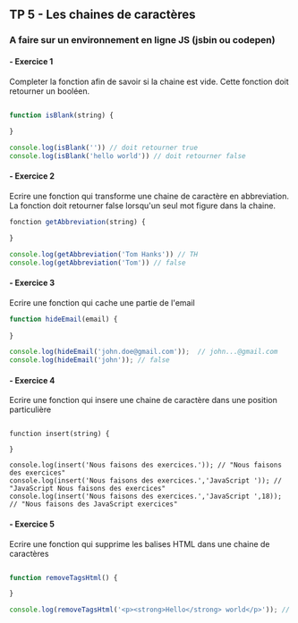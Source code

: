 ## TP 5 -  Les chaines de caractères

### A faire sur un environnement en ligne JS (jsbin ou codepen)

#### -  Exercice 1

Completer la fonction afin de savoir si la chaine est vide. Cette fonction doit retourner un booléen.

```javascript

function isBlank(string) {
   
}

console.log(isBlank('')) // doit retourner true
console.log(isBlank('hello world')) // doit retourner false

```

#### -  Exercice 2

Ecrire une fonction qui transforme une chaine de caractère en abbreviation. 
La fonction doit retourner false lorsqu'un seul mot figure dans la chaine.


```javascript
fonction getAbbreviation(string) {

}

console.log(getAbbreviation('Tom Hanks')) // TH
console.log(getAbbreviation('Tom')) // false

```
#### -  Exercice 3

Ecrire une fonction qui cache une partie de l'email

```javascript
function hideEmail(email) {
  
}

console.log(hideEmail('john.doe@gmail.com'));  // john...@gmail.com
console.log(hideEmail('john')); // false
``` 

#### -  Exercice 4

Ecrire une fonction qui insere une chaine de caractère dans une position particulière

```javasript

function insert(string) {

}

console.log(insert('Nous faisons des exercices.')); // "Nous faisons des exercices"
console.log(insert('Nous faisons des exercices.','JavaScript ')); // "JavaScript Nous faisons des exercices"
console.log(insert('Nous faisons des exercices.','JavaScript ',18)); // "Nous faisons des JavaScript exercices"
```

#### -  Exercice 5

Ecrire une fonction qui supprime les balises HTML dans une chaine de caractères

```javascript

function removeTagsHtml() {

}

console.log(removeTagsHtml('<p><strong>Hello</strong> world</p>')); // Hello world!

```
